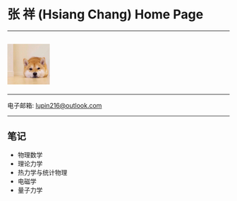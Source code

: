 # 张 祥 (Hsiang Chang) Home Page

------

## <img src="/pic/20190808_091936765_iOS.jpg" style="zoom:10%;" />

------

电子邮箱:   lupin216@outlook.com

------

## 笔记

- 物理数学
- 理论力学
- 热力学与统计物理
- 电磁学
- 量子力学

